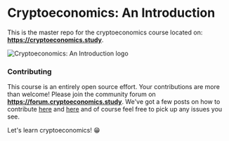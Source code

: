 # Cryptoeconomics: An Introduction
This is the master repo for the cryptoeconomics course located on: **https://cryptoeconomics.study**.

![Cryptoeconomics: An Introduction logo](https://i.imgur.com/XzsEQmk.png)

### Contributing
This course is an entirely open source effort. Your contributions are more than welcome!
Please join the community forum on **https://forum.cryptoeconomics.study**. We've got a few posts
on how to contribute [here](https://forum.cryptoeconomics.study/t/contribution-guidelines/125) and
[here](https://forum.cryptoeconomics.study/t/website-overhaul-collaboration-process/93) and of course
feel free to pick up any issues you see.

Let's learn cryptoeconomics! 😁
